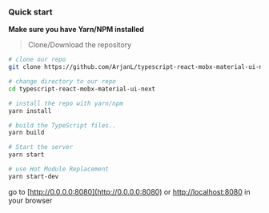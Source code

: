 ### Quick start
**Make sure you have Yarn/NPM installed**
> Clone/Download the repository

```bash
# clone our repo
git clone https://github.com/ArjanL/typescript-react-mobx-material-ui-next.git

# change directory to our repo
cd typescript-react-mobx-material-ui-next

# install the repo with yarn/npm
yarn install

# build the TypeScript files..
yarn build

# Start the server
yarn start

# use Hot Module Replacement
yarn start-dev

```
go to [http://0.0.0.0:8080](http://0.0.0.0:8080) or [http://localhost:8080](http://localhost:8080) in your browser